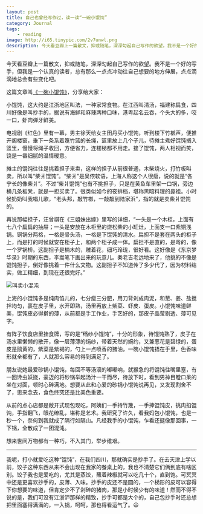 ```yaml
---
layout: post
title: 自己也曾经写作过，读一读“一碗小馄饨”
category: Journal
tags:
    - reading
image: http://i65.tinypic.com/2v7unwl.png
description: 今天看豆瓣上一篇散文，抑或随笔，深深勾起自己写作的欲望。我不是一个好的写手，但我是一个认真的读者，总有那么一点点冲动往自己想要的地方伸展，点点滴滴地总会有些变化吧。
---
```


今天看豆瓣上一篇散文，抑或随笔，深深勾起自己写作的欲望。我不是一个好的写手，但我是一个认真的读者，总有那么一点点冲动往自己想要的地方伸展，点点滴滴地总会有些变化吧。

这篇文章叫[《一碗小馄饨》](https://www.douban.com/note/527109873/)，分享给大家：

小馄饨，这大约是江浙地区叫法，一种家常食物。在江西叫清汤，福建称扁食，四川好像是叫抄手的，据说有海鲜和麻辣两种口味，港粤起名云吞，个头大的多，咬一口，虾肉弹牙鲜美。

电视剧《红色》里有一幕，男主徐天给女主田丹买小馄饨，听到楼下竹梆声，便推开阁楼窗，垂下一条系着篾竹篮的长绳，篮里放上几个子儿，待摊主煮好馄饨搁入篮里，慢慢将绳子收回，方便省力，连楼梯都不用走。接了馄饨，两人相视而笑，饶是一番细腻的温情暖意。

摊主的馄饨往往是挑着担子来卖，这样的担子从前很普通，木柴烧火，打竹板叫卖，所以叫“柴爿馄饨”。“柴爿”是吴侬软语，上海人称这个人很瘦，说的就是“各宁长的像柴爿”。不过“柴爿馄饨”也有不挑担子，只是在黄鱼车里架一口锅，旁边横几条板凳，就是一担买卖了。很类似如今的夜排档，堪称黑暗料理的鼻祖。小时候奶奶叫我唱儿歌，“老头邦，敲竹梆，一敲敲到陆家浜”，指的就是卖柴爿馄饨的。

再说那幅担子，汪曾祺在《三姐妹出嫁》里写的详细，“一头是一个木柜，上面有七八个扁扁的抽屉；一头是安放在木柜里的烧松柴的小缸灶，上面支一口紫铜浅锅。铜锅分两格，一格是骨头汤，一格是下馄饨的清水。扁担不是套在两头的柜子上，而是打的时候就安在柜子上，和两个柜子成一体。扁担不是直的，是弯的，像一个罗锅桥。这副担子是楠木的，雕着花，细巧玲珑，很好看。这好像是《东京梦华录》时期的东西，李嵩笔下画出来的玩意儿。秦老吉老远地来了，他挑的不像是馄饨担子，倒好像挑着一件什么文物。这副担子不知道传了多少代了，因为材料结实，做工精细，到现在还很完好。”

![叫卖小混沌](http://i63.tinypic.com/2n9xdn4.jpg)

上海的小馄饨多是纯肉馅儿的，七分瘦三分肥，用刀背剁成肉泥，和葱、姜、盐搅拌均匀，裹在皮子里，水开即熟，汤里再放上紫菜、虾皮、蛋皮。小馄饨味道鲜美，馄饨皮必得擀的薄，从前都是手工作业，手艺好的，那皮子晶莹剔透、薄可见字。

有阵子饮食店里挂食牌，写的是“绉纱小馄饨”，十分的形象，待馄饨熟了，皮子在汤水里懒懒的散开，像一层薄薄的绢纱，带着天然的婉约，又兼葱花是碧绿的，蛋皮是鹅黄的，紫菜是紫褐的，勺上一点喷香的猪油，一碗小馄饨捂在手里，色香味形就全都有了，人就那么容易的得到满足了。

朋友说她最爱砂锅小馄饨，每回不等汤滚的嘟嘟响，就猴急的将馄饨往嘴里塞，有一回馋虫妖娆，豪迈的将砂锅举起汤汁一干而尽，待放下时，看到男神目瞪口呆的坐在对面，顿时心碎满地。想要从此和心爱的砂锅小馄饨说再见，又发现割舍不了，思来念去，食色终究还是比美色重要。

从前的点心店都是敞开式现包现吃，阿姨们一手持竹篾，一手捧馄饨皮，挑肉掐馄饨，手指翻飞，眼花缭乱，堪称是艺术。我研究了许久，看我妈包小馄饨，也是一秒一个，奈何到我就成了隔行如隔山。凡经我手的小馄饨，乍看还挺像那回事，一下锅，全散成了一团混沌。

想来世间万物都有一种巧，不入其门，举步维艰。

---

我呢，打小就爱吃这种“馄饨”，在我们四川，那就确实是抄手了。在去天津上学以前，饺子这种东西从来不会出现在我家的餐桌上的，我也不清楚它们俩到底有啥区别。饺子我也是爱吃的，尤其是蒸饺，蘸着辣椒就可以吃几十个，直到饱。可冥冥中还是更喜欢抄手的，皮薄、入味。抄手的皮还不是圆的，一个梯形的皮可以容得下你想要的味道，但肯定少不了剁碎的猪肉，那是小时候少有的味道！然而不得不说的是，我们可没有江浙沪那样的精致，抄手可都是大个的，自己包抄手时还总想把里面塞得满满的，一入锅，呵呵，那也得看运气了。:smiley:
